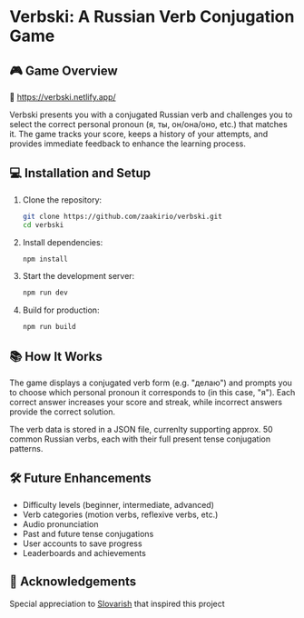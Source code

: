 # Verbski: A Russian Verb Conjugation Game

## 🎮 Game Overview
🔴 https://verbski.netlify.app/

Verbski presents you with a conjugated Russian verb and challenges you to select the correct personal pronoun (я, ты, он/она/оно, etc.) that matches it. The game tracks your score, keeps a history of your attempts, and provides immediate feedback to enhance the learning process.


## 💻 Installation and Setup

1. Clone the repository:
   ```bash
   git clone https://github.com/zaakirio/verbski.git
   cd verbski
   ```

2. Install dependencies:
   ```bash
   npm install
   ```

3. Start the development server:
   ```bash
   npm run dev
   ```

4. Build for production:
   ```bash
   npm run build
   ```


## 📚 How It Works

The game displays a conjugated verb form (e.g. "делаю") and prompts you to choose which personal pronoun it corresponds to (in this case, "я"). Each correct answer increases your score and streak, while incorrect answers provide the correct solution.

The verb data is stored in a JSON file, currenlty supporting approx. 50 common Russian verbs, each with their full present tense conjugation patterns.

## 🛠️ Future Enhancements

- Difficulty levels (beginner, intermediate, advanced)
- Verb categories (motion verbs, reflexive verbs, etc.)
- Audio pronunciation
- Past and future tense conjugations
- User accounts to save progress
- Leaderboards and achievements

## 🙏 Acknowledgements

Special appreciation to [Slovarish](https://tabidots.github.io/slovarish) that inspired this project
